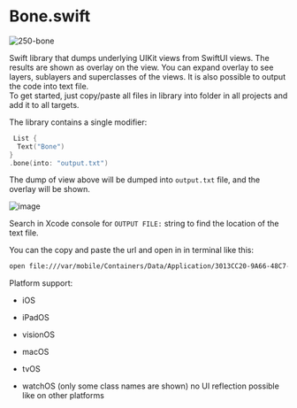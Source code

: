 # Bone.swift

![250-bone](https://github.com/filipvabrousek/Bone/assets/18376136/857e695b-d1ee-410f-a13e-b6d4bc51580d)

Swift library that dumps underlying UIKit views from SwiftUI views.
The results are shown as overlay on the view.
You can expand overlay to see layers, sublayers and superclasses of the views.
It is also possible to output the code into text file.  
To get started, just copy/paste all files in library into folder in all projects and add it to all targets.


The library contains a single modifier:

```swift
 List {
  Text("Bone")
}
.bone(into: "output.txt")
```

The dump of view above will be dumped into ```output.txt``` file, and the overlay will be shown.

![image](https://github.com/filipvabrousek/Bone/assets/18376136/acf0014d-b594-4d50-b8f4-1d92489ded9e)

Search in Xcode console for ```OUTPUT FILE:``` string to find the location of the text file.

You can the copy and paste the url and open in in terminal like this:

```sh
open file:///var/mobile/Containers/Data/Application/3013CC20-9A66-48C7-9880-5977FF7D072E/Documents/output.txt
```

Platform support:
* iOS
* iPadOS
* visionOS
* macOS
* tvOS
  
* watchOS (only some class names are shown) no UI reflection possible like on other platforms







